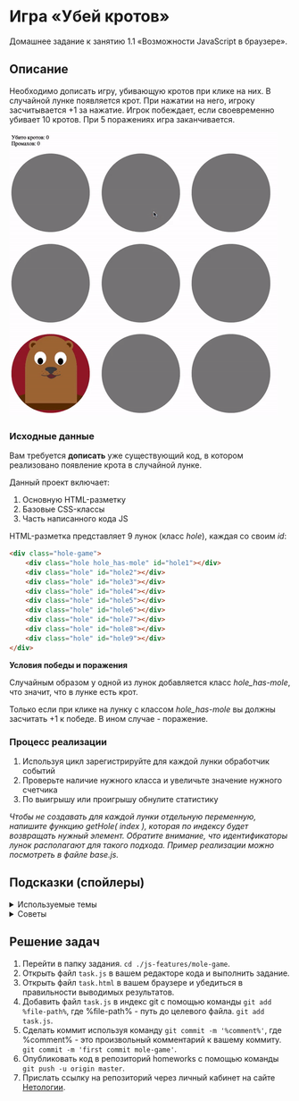 # Игра «Убей кротов»

Домашнее задание к занятию 1.1 «Возможности JavaScript в браузере».

## Описание 

Необходимо дописать игру, убивающую кротов при клике на них. 
В случайной лунке появляется крот. При нажатии на него, 
игроку засчитывается +1 за нажатие. 
Игрок побеждает, если своевременно убивает 10 кротов. 
При 5 поражениях игра заканчивается.

![Demo](./demo.gif)

### Исходные данные

Вам требуется __дописать__ уже существующий код, в котором реализовано
появление крота в случайной лунке.

Данный проект включает:

1. Основную HTML-разметку
2. Базовые CSS-классы
3. Часть написанного кода JS

HTML-разметка представляет 9 лунок (класс *hole*), каждая со своим *id*:

```html
<div class="hole-game">
    <div class="hole hole_has-mole" id="hole1"></div>
    <div class="hole" id="hole2"></div>
    <div class="hole" id="hole3"></div>
    <div class="hole" id="hole4"></div>
    <div class="hole" id="hole5"></div>
    <div class="hole" id="hole6"></div>
    <div class="hole" id="hole7"></div>
    <div class="hole" id="hole8"></div>
    <div class="hole" id="hole9"></div>
</div>
```

__Условия победы и поражения__

Случайным образом у одной из лунок добавляется класс *hole_has-mole*, что
значит, что в лунке есть крот.

Только если при клике на лунку с классом *hole_has-mole* вы должны засчитать +1
к победе. В ином случае - поражение.


### Процесс реализации

1. Используя цикл зарегистрируйте для каждой лунки обработчик событий
2. Проверьте наличие нужного класса и увеличьте значение нужного счетчика
3. По выигрышу или проигрышу обнулите статистику

_Чтобы не создавать для каждой лунки отдельную переменную,
напишите функцию *getHole( index )*, которая по индексу будет
возвращать нужный элемент. Обратите внимание, что идентификаторы
лунок располагают для такого подхода. Пример реализации можно посмотреть в файле base.js._

## Подсказки (спойлеры)

<details>
<summary>Используемые темы</summary>

1. Функция *alert*
2. Событие *click*, метод *onclick*, обработчик события
3. Свойство *textContent*, чтение и запись

</details>

<details>
<summary>Советы</summary>

1. Используйте цикл для задания обработчика для каждой лунки.
2. Для проверки на наличие того или иного класса, используйте метод
[includes](https://developer.mozilla.org/ru/docs/Web/JavaScript/Reference/Global_Objects/String/includes):

```javascript
hole.className.includes( 'hole_has-mole' );
```

Более удобный вариант - использовать объект 
[*classList*](https://developer.mozilla.org/ru/docs/Web/API/Element/classList), 
с которым вы познакомитесь позднее. Он содержит удобный метод *contains*:

```javascript
hole.classList.contains( 'hole_has-mole' );
```


</details>

## Решение задач
1. Перейти в папку задания. `cd ./js-features/mole-game`.
2. Открыть файл `task.js` в вашем редакторе кода и выполнить задание.
3. Открыть файл `task.html` в вашем браузере и убедиться в правильности выводимых результатов.
4. Добавить файл `task.js` в индекс git с помощью команды `git add %file-path%`, где %file-path% - путь до целевого файла. `git add task.js`.
5. Сделать коммит используя команду `git commit -m '%comment%'`, где %comment% - это произвольный комментарий к вашему коммиту. `git commit -m 'first commit mole-game'`.
6. Опубликовать код в репозиторий homeworks с помощью команды `git push -u origin master`.
7. Прислать ссылку на репозиторий через личный кабинет на сайте [Нетологии][6].

[0]: https://github.com/
[1]: https://www.sublimetext.com/
[2]: https://code.visualstudio.com/
[3]: https://github.com/netology-code/guides/tree/master/github
[4]: https://git-scm.com/
[5]: https://github.com/netology-code/guides/blob/master/git/REAMDE.md
[6]: https://netology.ru/
